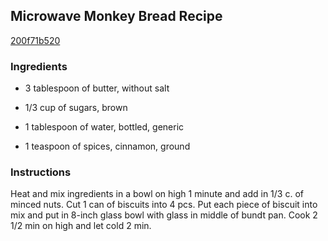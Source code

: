 ## Microwave Monkey Bread Recipe

[200f71b520](http://cookeatshare.com/recipes/microwave-monkey-bread-34911)

### Ingredients

 - 3 tablespoon of butter, without salt

 - 1/3 cup of sugars, brown

 - 1 tablespoon of water, bottled, generic

 - 1 teaspoon of spices, cinnamon, ground

### Instructions

Heat and mix ingredients in a bowl on high 1 minute and add in 1/3 c. of minced nuts. Cut 1 can of biscuits into 4 pcs. Put each piece of biscuit into mix and put in 8-inch glass bowl with glass in middle of bundt pan. Cook 2 1/2 min on high and let cold 2 min.